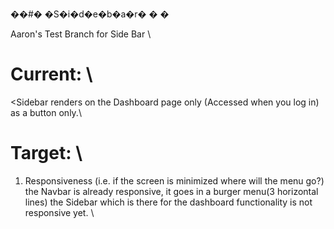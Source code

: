 ��#� �S�i�d�e�b�a�r�
�
�

Aaron's Test Branch for Side Bar \

# Current: \
<Sidebar renders on the Dashboard page only (Accessed when you log in) as a button only.\

# Target: \
1. Responsiveness (i.e. if the screen is minimized where will the menu go?) the Navbar is already responsive, it goes in a burger menu(3 horizontal lines) the Sidebar which is there for the dashboard functionality is not responsive yet. \
